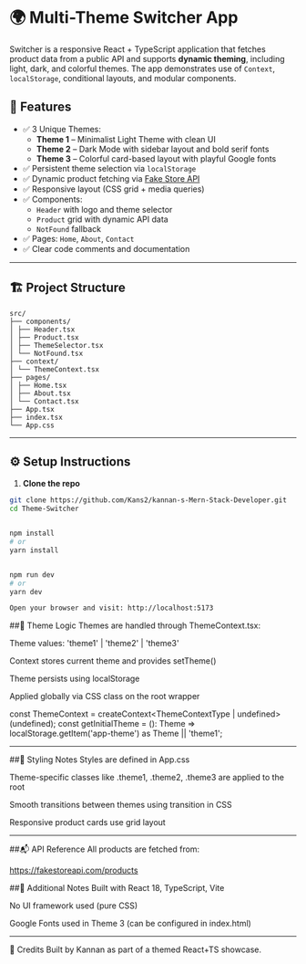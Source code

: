 # 🌍 Multi-Theme Switcher App

Switcher is a responsive React + TypeScript application that fetches product data from a public API and supports **dynamic theming**, including light, dark, and colorful themes. The app demonstrates use of `Context`, `localStorage`, conditional layouts, and modular components.

## 🚀 Features

- ✅ 3 Unique Themes:
  - **Theme 1** – Minimalist Light Theme with clean UI
  - **Theme 2** – Dark Mode with sidebar layout and bold serif fonts
  - **Theme 3** – Colorful card-based layout with playful Google fonts
- ✅ Persistent theme selection via `localStorage`
- ✅ Dynamic product fetching via [Fake Store API](https://fakestoreapi.com/)
- ✅ Responsive layout (CSS grid + media queries)
- ✅ Components:
  - `Header` with logo and theme selector
  - `Product` grid with dynamic API data
  - `NotFound` fallback
- ✅ Pages: `Home`, `About`, `Contact`
- ✅ Clear code comments and documentation

---

## 🏗️ Project Structure
```
src/
├── components/
│ ├── Header.tsx
│ ├── Product.tsx
│ ├── ThemeSelector.tsx
│ └── NotFound.tsx
├── context/
│ └── ThemeContext.tsx
├── pages/
│ ├── Home.tsx
│ ├── About.tsx
│ └── Contact.tsx
├── App.tsx
├── index.tsx
└── App.css
```

---

## ⚙️ Setup Instructions

1. **Clone the repo**
```bash
git clone https://github.com/Kans2/kannan-s-Mern-Stack-Developer.git
cd Theme-Switcher


npm install
# or
yarn install


npm run dev
# or
yarn dev

Open your browser and visit: http://localhost:5173
 ```

##🧠 Theme Logic
Themes are handled through ThemeContext.tsx:

Theme values: 'theme1' | 'theme2' | 'theme3'

Context stores current theme and provides setTheme()

Theme persists using localStorage

Applied globally via CSS class on the root wrapper

const ThemeContext = createContext<ThemeContextType | undefined>(undefined);
const getInitialTheme = (): Theme => localStorage.getItem('app-theme') as Theme || 'theme1';

---

##📄 Styling Notes
Styles are defined in App.css

Theme-specific classes like .theme1, .theme2, .theme3 are applied to the root <div className="app-wrapper">

Smooth transitions between themes using transition in CSS

Responsive product cards use grid layout

---
##📬 API Reference
All products are fetched from:

https://fakestoreapi.com/products

##🧾 Additional Notes
Built with React 18, TypeScript, Vite

No UI framework used (pure CSS)

Google Fonts used in Theme 3 (can be configured in index.html)

---
🙌 Credits
Built by Kannan as part of a themed React+TS showcase.









